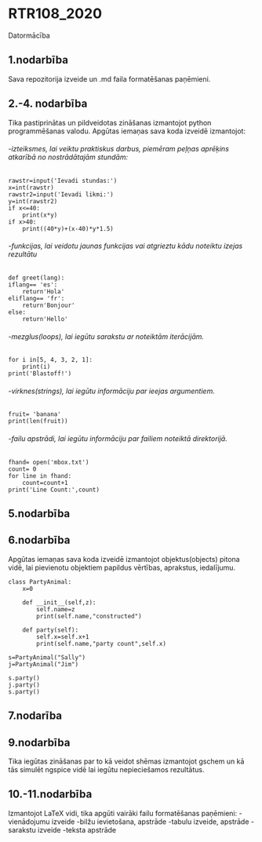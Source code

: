 # RTR108_2020
Datormācība
## 1.nodarbība
Sava repozitorija izveide un .md faila formatēšanas paņēmieni.
## 2.-4. nodarbība
Tika pastiprinātas un pildveidotas zināšanas izmantojot python programmēšanas valodu. 
Apgūtas iemaņas sava koda izveidē izmantojot:
###### -izteiksmes, lai veiktu praktiskus darbus, piemēram peļņas aprēķins atkarībā no nostrādātajām stundām:
```
rawstr=input('Ievadi stundas:')
x=int(rawstr)
rawstr2=input('Ievadi likmi:')
y=int(rawstr2)
if x<=40:
    print(x*y)
if x>40:
    print((40*y)+(x-40)*y*1.5)
```
    
###### -funkcijas, lai veidotu jaunas funkcijas vai atgrieztu kādu noteiktu izejas rezultātu
```
def greet(lang):
iflang== 'es':
    return'Hola'
eliflang== 'fr':
    return'Bonjour'
else:
    return'Hello'
```
    
###### -mezglus(loops), lai iegūtu sarakstu ar noteiktām iterācijām.
```
for i in[5, 4, 3, 2, 1]:
    print(i)
print('Blastoff!')
```
    
###### -virknes(strings), lai iegūtu informāciju par ieejas argumentiem.
```
fruit= 'banana'
print(len(fruit))
```

###### -failu apstrādi, lai iegūtu informāciju par failiem noteiktā direktorijā.
```
fhand= open('mbox.txt')
count= 0
for line in fhand:
    count=count+1
print('Line Count:',count)
```
## 5.nodarbība
## 6.nodarbība
Apgūtas iemaņas sava koda izveidē izmantojot objektus(objects) pitona vidē, lai pievienotu objektiem papildus vērtības, aprakstus, iedalījumu.
```
class PartyAnimal:
    x=0

    def __init__(self,z):
        self.name=z
        print(self.name,"constructed")

    def party(self):
        self.x=self.x+1
        print(self.name,"party count",self.x)

s=PartyAnimal("Sally")
j=PartyAnimal("Jim")

s.party()
j.party()
s.party()
```
## 7.nodarība
## 9.nodarbība
Tika iegūtas zināšanas par to kā veidot shēmas izmantojot gschem un kā tās simulēt ngspice vidē lai iegūtu nepieciešamos rezultātus.
## 10.-11.nodarbība
Izmantojot LaTeX vidi, tika apgūti vairāki failu formatēšanas paņēmieni:
-vienādojumu izveide
-bilžu ievietošana, apstrāde
-tabulu izveide, apstrāde
-sarakstu izveide 
-teksta apstrāde
